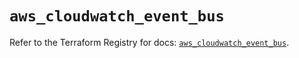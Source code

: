 # `aws_cloudwatch_event_bus`

Refer to the Terraform Registry for docs: [`aws_cloudwatch_event_bus`](https://registry.terraform.io/providers/hashicorp/aws/5.37.0/docs/resources/cloudwatch_event_bus).
